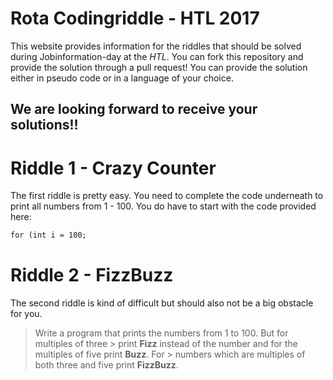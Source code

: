 # Rota Codingriddle - HTL 2017

This website provides information for the riddles that should be solved during Jobinformation-day at the _HTL_. You can fork this repository and provide the solution through a pull request! You can provide the solution either in pseudo code or in a language of your choice.

## We are looking forward to receive your solutions!!


# Riddle 1 - Crazy Counter

The first riddle is pretty easy. You need to complete the code underneath to print all numbers from 1 - 100. You do have to start with the code provided here:


```markdown
for (int i = 100; 
```

# Riddle 2 - FizzBuzz

The second riddle is kind of difficult but should also not be a big obstacle for you. 

> Write a program that prints the numbers from 1 to 100. But for multiples of three > print **Fizz** instead of the number and for the multiples of five print **Buzz**. For > numbers which are multiples of both three and five print **FizzBuzz**.


